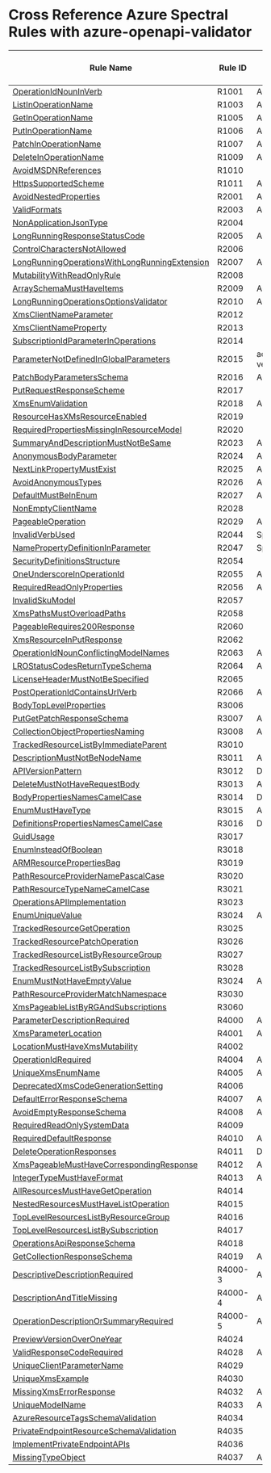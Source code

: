 # Cross Reference Azure Spectral Rules with azure-openapi-validator

| Rule Name | Rule ID | Azure Spectral Ruleset |
| --------- | ------- | ---------------------- |
| [OperationIdNounInVerb](https://github.com/Azure/azure-rest-api-specs/blob/master/documentation/openapi-authoring-automated-guidelines.md#r1001) | R1001 | Add |
| [ListInOperationName](https://github.com/Azure/azure-rest-api-specs/blob/master/documentation/openapi-authoring-automated-guidelines.md#r1003) | R1003 | Add |
| [GetInOperationName](https://github.com/Azure/azure-rest-api-specs/blob/master/documentation/openapi-authoring-automated-guidelines.md#r1005) | R1005 | Add |
| [PutInOperationName](https://github.com/Azure/azure-rest-api-specs/blob/master/documentation/openapi-authoring-automated-guidelines.md#r1006) | R1006 | Add |
| [PatchInOperationName](https://github.com/Azure/azure-rest-api-specs/blob/master/documentation/openapi-authoring-automated-guidelines.md#r1007) | R1007 | Add |
| [DeleteInOperationName](https://github.com/Azure/azure-rest-api-specs/blob/master/documentation/openapi-authoring-automated-guidelines.md#r1009) | R1009 | Add |
| [AvoidMSDNReferences](https://github.com/Azure/azure-rest-api-specs/blob/master/documentation/openapi-authoring-automated-guidelines.md#r1010) | R1010 |  |
| [HttpsSupportedScheme](https://github.com/Azure/azure-rest-api-specs/blob/master/documentation/openapi-authoring-automated-guidelines.md#r1011) | R1011 | Add |
| [AvoidNestedProperties](https://github.com/Azure/azure-rest-api-specs/blob/master/documentation/openapi-authoring-automated-guidelines.md#r2001) | R2001 | Add |
| [ValidFormats](https://github.com/Azure/azure-rest-api-specs/blob/master/documentation/openapi-authoring-automated-guidelines.md#r2003)  | R2003 | Add |
| [NonApplicationJsonType](https://github.com/Azure/azure-rest-api-specs/blob/master/documentation/openapi-authoring-automated-guidelines.md#r2004) | R2004 | |
| [LongRunningResponseStatusCode](https://github.com/Azure/azure-rest-api-specs/blob/master/documentation/openapi-authoring-automated-guidelines.md#r2005) | R2005 | Add |
| [ControlCharactersNotAllowed](https://github.com/Azure/azure-rest-api-specs/blob/master/documentation/openapi-authoring-automated-guidelines.md#r2006) | R2006 |  |
| [LongRunningOperationsWithLongRunningExtension](https://github.com/Azure/azure-rest-api-specs/blob/master/documentation/openapi-authoring-automated-guidelines.md#r2007) | R2007 | Add |
| [MutabilityWithReadOnlyRule](https://github.com/Azure/azure-rest-api-specs/blob/master/documentation/openapi-authoring-automated-guidelines.md#r2008) | R2008 |  |
| [ArraySchemaMustHaveItems](https://github.com/Azure/azure-rest-api-specs/blob/master/documentation/openapi-authoring-automated-guidelines.md#r2009) | R2009 | Add |
| [LongRunningOperationsOptionsValidator](https://github.com/Azure/azure-rest-api-specs/blob/master/documentation/openapi-authoring-automated-guidelines.md#r2010) | R2010 | Add ? |
| [XmsClientNameParameter](https://github.com/Azure/azure-rest-api-specs/blob/master/documentation/openapi-authoring-automated-guidelines.md#r2012) | R2012 |  |
| [XmsClientNameProperty](https://github.com/Azure/azure-rest-api-specs/blob/master/documentation/openapi-authoring-automated-guidelines.md#r2013) | R2013 |  |
| [SubscriptionIdParameterInOperations](https://github.com/Azure/azure-rest-api-specs/blob/master/documentation/openapi-authoring-automated-guidelines.md#r2014) | R2014 |  |
| [ParameterNotDefinedInGlobalParameters](https://github.com/Azure/azure-rest-api-specs/blob/master/documentation/openapi-authoring-automated-guidelines.md#r2015) | R2015 | add for api-version |
| [PatchBodyParametersSchema](https://github.com/Azure/azure-rest-api-specs/blob/master/documentation/openapi-authoring-automated-guidelines.md#r2016) | R2016 | Add |
| [PutRequestResponseScheme](https://github.com/Azure/azure-rest-api-specs/blob/master/documentation/openapi-authoring-automated-guidelines.md#r2017) | R2017 |  |
| [XmsEnumValidation](https://github.com/Azure/azure-rest-api-specs/blob/master/documentation/openapi-authoring-automated-guidelines.md#r2018) | R2018 | Add |
| [ResourceHasXMsResourceEnabled](https://github.com/Azure/azure-rest-api-specs/blob/master/documentation/openapi-authoring-automated-guidelines.md#r2019) | R2019 |  |
| [RequiredPropertiesMissingInResourceModel](https://github.com/Azure/azure-rest-api-specs/blob/master/documentation/openapi-authoring-automated-guidelines.md#r2020) | R2020 |  |
| [SummaryAndDescriptionMustNotBeSame](https://github.com/Azure/azure-rest-api-specs/blob/master/documentation/openapi-authoring-automated-guidelines.md#r2023) | R2023 | Add |
| [AnonymousBodyParameter](https://github.com/Azure/azure-rest-api-specs/blob/master/documentation/openapi-authoring-automated-guidelines.md#r2024) | R2024 | Add |
| [NextLinkPropertyMustExist](https://github.com/Azure/azure-rest-api-specs/blob/master/documentation/openapi-authoring-automated-guidelines.md#r2025) | R2025 | Add |
| [AvoidAnonymousTypes](https://github.com/Azure/azure-rest-api-specs/blob/master/documentation/openapi-authoring-automated-guidelines.md#r2026) | R2026 | Add |
| [DefaultMustBeInEnum](https://github.com/Azure/azure-rest-api-specs/blob/master/documentation/openapi-authoring-automated-guidelines.md#r2027) | R2027 | Add |
| [NonEmptyClientName](https://github.com/Azure/azure-rest-api-specs/blob/master/documentation/openapi-authoring-automated-guidelines.md#r2028) | R2028 |  |
| [PageableOperation](https://github.com/Azure/azure-rest-api-specs/blob/master/documentation/openapi-authoring-automated-guidelines.md#r2029) | R2029 | Add |
| [InvalidVerbUsed](https://github.com/Azure/azure-rest-api-specs/blob/master/documentation/openapi-authoring-automated-guidelines.md#r2044) | R2044 | Spectral:oas |
| [NamePropertyDefinitionInParameter](https://github.com/Azure/azure-rest-api-specs/blob/master/documentation/openapi-authoring-automated-guidelines.md#r2047) | R2047 | Spectral:oas |
| [SecurityDefinitionsStructure](https://github.com/Azure/azure-rest-api-specs/blob/master/documentation/openapi-authoring-automated-guidelines.md#r2054) | R2054 |  |
| [OneUnderscoreInOperationId](https://github.com/Azure/azure-rest-api-specs/blob/master/documentation/openapi-authoring-automated-guidelines.md#r2055) | R2055 | Add |
| [RequiredReadOnlyProperties](https://github.com/Azure/azure-rest-api-specs/blob/master/documentation/openapi-authoring-automated-guidelines.md#r2056) | R2056 | Add |
| [InvalidSkuModel](https://github.com/Azure/azure-rest-api-specs/blob/master/documentation/openapi-authoring-automated-guidelines.md#r2057) | R2057 |  |
| [XmsPathsMustOverloadPaths](https://github.com/Azure/azure-rest-api-specs/blob/master/documentation/openapi-authoring-automated-guidelines.md#r2058) | R2058 |  |
| [PageableRequires200Response](https://github.com/Azure/azure-rest-api-specs/blob/master/documentation/openapi-authoring-automated-guidelines.md#r2060) | R2060 |  |
| [XmsResourceInPutResponse](https://github.com/Azure/azure-rest-api-specs/blob/master/documentation/openapi-authoring-automated-guidelines.md#r2062) | R2062 | |
| [OperationIdNounConflictingModelNames](https://github.com/Azure/azure-rest-api-specs/blob/master/documentation/openapi-authoring-automated-guidelines.md#r2063) | R2063 | Add |
| [LROStatusCodesReturnTypeSchema](https://github.com/Azure/azure-rest-api-specs/blob/master/documentation/openapi-authoring-automated-guidelines.md#r2064) | R2064 | Add |
| [LicenseHeaderMustNotBeSpecified](https://github.com/Azure/azure-rest-api-specs/blob/master/documentation/openapi-authoring-automated-guidelines.md#r2065) | R2065 |  |
| [PostOperationIdContainsUrlVerb](https://github.com/Azure/azure-rest-api-specs/blob/master/documentation/openapi-authoring-automated-guidelines.md#r2066) | R2066 | Add |
| [BodyTopLevelProperties](https://github.com/Azure/azure-rest-api-specs/blob/master/documentation/openapi-authoring-automated-guidelines.md#r3006) | R3006 | |
| [PutGetPatchResponseSchema](https://github.com/Azure/azure-rest-api-specs/blob/master/documentation/openapi-authoring-automated-guidelines.md#r3007) | R3007 | Add |
| [CollectionObjectPropertiesNaming](https://github.com/Azure/azure-rest-api-specs/blob/master/documentation/openapi-authoring-automated-guidelines.md#r3008) | R3008 | Add |
| [TrackedResourceListByImmediateParent](https://github.com/Azure/azure-rest-api-specs/blob/master/documentation/openapi-authoring-automated-guidelines.md#r3010) | R3010 |  |
| [DescriptionMustNotBeNodeName](https://github.com/Azure/azure-rest-api-specs/blob/master/documentation/openapi-authoring-automated-guidelines.md#r3011) | R3011 | Add |
| [APIVersionPattern](https://github.com/Azure/azure-rest-api-specs/blob/master/documentation/openapi-authoring-automated-guidelines.md#r3012) | R3012 | Done |
| [DeleteMustNotHaveRequestBody](https://github.com/Azure/azure-rest-api-specs/blob/master/documentation/openapi-authoring-automated-guidelines.md#r3013) | R3013 | Add |
| [BodyPropertiesNamesCamelCase](https://github.com/Azure/azure-rest-api-specs/blob/master/documentation/openapi-authoring-automated-guidelines.md#r3014) | R3014 | Done |
| [EnumMustHaveType](https://github.com/Azure/azure-rest-api-specs/blob/master/documentation/openapi-authoring-automated-guidelines.md#r3015) | R3015 | Add |
| [DefinitionsPropertiesNamesCamelCase](https://github.com/Azure/azure-rest-api-specs/blob/master/documentation/openapi-authoring-automated-guidelines.md#r3016)  | R3016 | Done |
| [GuidUsage](https://github.com/Azure/azure-rest-api-specs/blob/master/documentation/openapi-authoring-automated-guidelines.md#r3017) | R3017 |  |
| [EnumInsteadOfBoolean](https://github.com/Azure/azure-rest-api-specs/blob/master/documentation/openapi-authoring-automated-guidelines.md#r3018) | R3018 |  |
| [ARMResourcePropertiesBag](https://github.com/Azure/azure-rest-api-specs/blob/master/documentation/openapi-authoring-automated-guidelines.md#r3019) | R3019 |  |
| [PathResourceProviderNamePascalCase](https://github.com/Azure/azure-rest-api-specs/blob/master/documentation/openapi-authoring-automated-guidelines.md#r3020) | R3020 |  |
| [PathResourceTypeNameCamelCase](https://github.com/Azure/azure-rest-api-specs/blob/master/documentation/openapi-authoring-automated-guidelines.md#r3021) | R3021 |  |
| [OperationsAPIImplementation](https://github.com/Azure/azure-rest-api-specs/blob/master/documentation/openapi-authoring-automated-guidelines.md#r3023) | R3023 |  |
| [EnumUniqueValue](https://github.com/Azure/azure-rest-api-specs/blob/master/documentation/openapi-authoring-automated-guidelines.md#r3024) | R3024 | Add |
| [TrackedResourceGetOperation](https://github.com/Azure/azure-rest-api-specs/blob/master/documentation/openapi-authoring-automated-guidelines.md#r3025) | R3025 | |
| [TrackedResourcePatchOperation](https://github.com/Azure/azure-rest-api-specs/blob/master/documentation/openapi-authoring-automated-guidelines.md#r3026) | R3026 | |
| [TrackedResourceListByResourceGroup](https://github.com/Azure/azure-rest-api-specs/blob/master/documentation/openapi-authoring-automated-guidelines.md#r3027) | R3027 |  |
| [TrackedResourceListBySubscription](https://github.com/Azure/azure-rest-api-specs/blob/master/documentation/openapi-authoring-automated-guidelines.md#r3028) | R3028 |  |
| [EnumMustNotHaveEmptyValue](https://github.com/Azure/azure-rest-api-specs/blob/master/documentation/openapi-authoring-automated-guidelines.md#r3024) | R3024 | Add |
| [PathResourceProviderMatchNamespace](https://github.com/Azure/azure-rest-api-specs/blob/master/documentation/openapi-authoring-automated-guidelines.md#R3030) | R3030  | |
| [XmsPageableListByRGAndSubscriptions](https://github.com/Azure/azure-rest-api-specs/blob/master/documentation/openapi-authoring-automated-guidelines.md#r3060) | R3060 |  |
| [ParameterDescriptionRequired](https://github.com/Azure/azure-rest-api-specs/blob/master/documentation/openapi-authoring-automated-guidelines.md#r4000) | R4000 | Add |
| [XmsParameterLocation](https://github.com/Azure/azure-rest-api-specs/blob/master/documentation/openapi-authoring-automated-guidelines.md#r4001) | R4001 | Add |
| [LocationMustHaveXmsMutability](https://github.com/Azure/azure-rest-api-specs/blob/master/documentation/openapi-authoring-automated-guidelines.md#r4002) | R4002 |  |
| [OperationIdRequired](https://github.com/Azure/azure-rest-api-specs/blob/master/documentation/openapi-authoring-automated-guidelines.md#r4004) | R4004 | Add |
| [UniqueXmsEnumName](https://github.com/Azure/azure-rest-api-specs/blob/master/documentation/openapi-authoring-automated-guidelines.md#r4005) | R4005 | Add |
| [DeprecatedXmsCodeGenerationSetting](https://github.com/Azure/azure-rest-api-specs/blob/master/documentation/openapi-authoring-automated-guidelines.md#r4006) | R4006 |  |
| [DefaultErrorResponseSchema](https://github.com/Azure/azure-rest-api-specs/blob/master/documentation/openapi-authoring-automated-guidelines.md#r4007) | R4007 | Add |
| [AvoidEmptyResponseSchema](https://github.com/Azure/azure-rest-api-specs/blob/master/documentation/openapi-authoring-automated-guidelines.md#r4008) | R4008 | Add |
| [RequiredReadOnlySystemData](https://github.com/Azure/azure-rest-api-specs/blob/master/documentation/openapi-authoring-automated-guidelines.md#r4009) | R4009 | |
| [RequiredDefaultResponse](https://github.com/Azure/azure-rest-api-specs/blob/master/documentation/openapi-authoring-automated-guidelines.md#r4010) | R4010 | Add |
| [DeleteOperationResponses](https://github.com/Azure/azure-rest-api-specs/blob/master/documentation/openapi-authoring-automated-guidelines.md#r4011) | R4011 | Done |
| [XmsPageableMustHaveCorrespondingResponse](https://github.com/Azure/azure-rest-api-specs/blob/master/documentation/openapi-authoring-automated-guidelines.md#r4012) | R4012 | Add |
| [IntegerTypeMustHaveFormat](https://github.com/Azure/azure-rest-api-specs/blob/master/documentation/openapi-authoring-automated-guidelines.md#r4013) | R4013 | Add |
| [AllResourcesMustHaveGetOperation](https://github.com/Azure/azure-rest-api-specs/blob/master/documentation/openapi-authoring-automated-guidelines.md#r4014) | R4014 |  |
| [NestedResourcesMustHaveListOperation](https://github.com/Azure/azure-rest-api-specs/blob/master/documentation/openapi-authoring-automated-guidelines.md#r4015) | R4015 |  |
| [TopLevelResourcesListByResourceGroup](https://github.com/Azure/azure-rest-api-specs/blob/master/documentation/openapi-authoring-automated-guidelines.md#r4016) | R4016 |  |
| [TopLevelResourcesListBySubscription](https://github.com/Azure/azure-rest-api-specs/blob/master/documentation/openapi-authoring-automated-guidelines.md#r4017) | R4017 | |
| [OperationsApiResponseSchema](https://github.com/Azure/azure-rest-api-specs/blob/master/documentation/openapi-authoring-automated-guidelines.md#r4018) | R4018 |  |
| [GetCollectionResponseSchema](https://github.com/Azure/azure-rest-api-specs/blob/master/documentation/openapi-authoring-automated-guidelines.md#r4019) | R4019 | Add |
| [DescriptiveDescriptionRequired](https://github.com/Azure/azure-rest-api-specs/blob/master/documentation/openapi-authoring-automated-guidelines.md#r4000-3) | R4000-3 | Add |
| [DescriptionAndTitleMissing](https://github.com/Azure/azure-rest-api-specs/blob/master/documentation/openapi-authoring-automated-guidelines.md#r4000-4) | R4000-4 | Add |
| [OperationDescriptionOrSummaryRequired](https://github.com/Azure/azure-rest-api-specs/blob/master/documentation/openapi-authoring-automated-guidelines.md#r4000-5) | R4000-5 | Add |
| [PreviewVersionOverOneYear](https://github.com/Azure/azure-rest-api-specs/blob/master/documentation/openapi-authoring-automated-guidelines.md#r4024) | R4024 |  |
| [ValidResponseCodeRequired](https://github.com/Azure/azure-rest-api-specs/blob/master/documentation/openapi-authoring-automated-guidelines.md#r4028) | R4028 | Add |
| [UniqueClientParameterName](https://github.com/Azure/azure-rest-api-specs/blob/master/documentation/openapi-authoring-automated-guidelines.md#r4029) | R4029 |  |
| [UniqueXmsExample](https://github.com/Azure/azure-rest-api-specs/blob/master/documentation/openapi-authoring-automated-guidelines.md#r4030) | R4030 |  |
| [MissingXmsErrorResponse](https://github.com/Azure/azure-rest-api-specs/blob/master/documentation/openapi-authoring-automated-guidelines.md#r4032) | R4032 | Add |
| [UniqueModelName](https://github.com/Azure/azure-rest-api-specs/blob/master/documentation/openapi-authoring-automated-guidelines.md#r4033) | R4033 | Add |
| [AzureResourceTagsSchemaValidation](https://github.com/Azure/azure-rest-api-specs/blob/master/documentation/openapi-authoring-automated-guidelines.md#r4034) | R4034 |  |
| [PrivateEndpointResourceSchemaValidation](https://github.com/Azure/azure-rest-api-specs/blob/master/documentation/openapi-authoring-automated-guidelines.md#r4035) | R4035 |  |
| [ImplementPrivateEndpointAPIs](https://github.com/Azure/azure-rest-api-specs/blob/master/documentation/openapi-authoring-automated-guidelines.md#r4036) | R4036 |  |
| [MissingTypeObject](https://github.com/Azure/azure-rest-api-specs/blob/master/documentation/openapi-authoring-automated-guidelines.md#r4037) | R4037 | Add |
